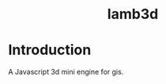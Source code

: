 <!-- PROJECT LOGO -->
<br />
<p align="center">
  <!-- <a href="https://github.com/gy1016/lamb3d">
    <img src="https://s2.ax1x.com/2020/03/10/8iEuqO.png" alt="Logo" width="80" height="80">
  </a> -->
  <h1 align="center">lamb3d</h1>
</p>

<!-- ABOUT THE PROJECT -->

# Introduction

A Javascript 3d mini engine for gis.
